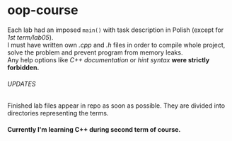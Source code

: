 # oop-course
Each lab had an imposed `main()` with task description in Polish (except for <i>1st term/lab05</i>). <br>
I must have written own <i>.cpp</i> and <i>.h</i>  files in order to compile whole project, solve the problem and prevent program from memory leaks. <br>
Any help options like <i> C++ documentation</i> or <i>hint syntax</i> <b>were strictly forbidden.</b> <br>
###### UPDATES
Finished lab files appear in repo as soon as possible. They are divided into directories representing the terms.

#### Currently I'm learning C++ during second term of course.
